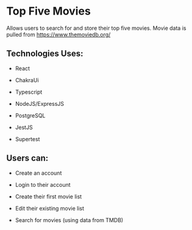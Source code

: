 # Top Five Movies

Allows users to search for and store their top five movies. Movie data is pulled from https://www.themoviedb.org/

## Technologies Uses:

- React

- ChakraUi

- Typescript

- NodeJS/ExpressJS

- PostgreSQL

- JestJS

- Supertest

## Users can:

- Create an account

- Login to their account

- Create their first movie list

- Edit their existing movie list

- Search for movies (using data from TMDB)

